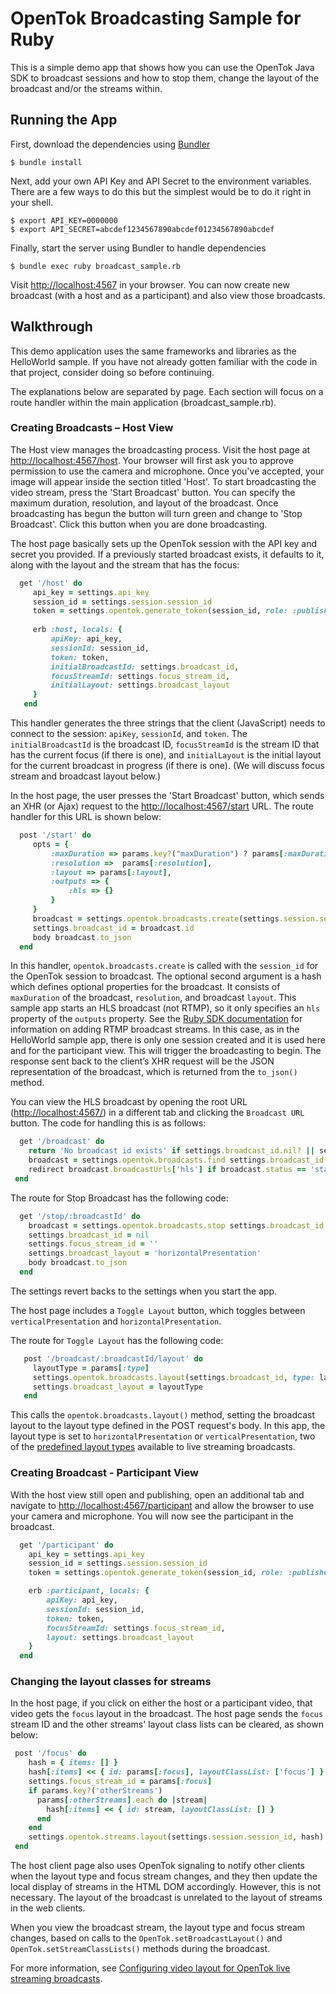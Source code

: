 # OpenTok Broadcasting Sample for Ruby

This is a simple demo app that shows how you can use the OpenTok Java SDK to broadcast 
sessions and how to stop them, change the layout of the broadcast and/or the streams within.

## Running the App

First, download the dependencies using [Bundler](http://bundler.io)

```
$ bundle install
```

Next, add your own API Key and API Secret to the environment variables. There are a few ways to do
this but the simplest would be to do it right in your shell.

```
$ export API_KEY=0000000
$ export API_SECRET=abcdef1234567890abcdef01234567890abcdef
```

Finally, start the server using Bundler to handle dependencies

```
$ bundle exec ruby broadcast_sample.rb
```

Visit <http://localhost:4567> in your browser. You can now create new broadcast (with  a host and
as a participant) and also view those broadcasts.

## Walkthrough

This demo application uses the same frameworks and libraries as the HelloWorld sample. If you have
not already gotten familiar with the code in that project, consider doing so before continuing.

The explanations below are separated by page. Each section will focus on a route handler within the
main application (broadcast_sample.rb).

### Creating Broadcasts – Host View

The Host view manages the broadcasting process. Visit the host page at <http://localhost:4567/host>.
Your browser will first ask you to approve permission to use the camera and microphone.
Once you've accepted, your image will appear inside the section titled 'Host'. To start broadcasting
the video stream, press the 'Start Broadcast' button. You can specify the maximum duration,
resolution, and layout of the broadcast. Once broadcasting has begun the button will turn
green and change to 'Stop Broadcast'. Click this button when you are done broadcasting.

The host page basically sets up the OpenTok session with the API key and secret you provided.
If a previously started broadcast exists, it defaults to it, along with the layout and the stream
that has the focus:

```ruby
  get '/host' do
     api_key = settings.api_key
     session_id = settings.session.session_id
     token = settings.opentok.generate_token(session_id, role: :publisher, initialLayoutClassList: ['focus'])
 
     erb :host, locals: {
         apiKey: api_key,
         sessionId: session_id,
         token: token,
         initialBroadcastId: settings.broadcast_id,
         focusStreamId: settings.focus_stream_id,
         initialLayout: settings.broadcast_layout
     }
   end
```

This handler generates the three strings that the client (JavaScript) needs to connect
to the session: `apiKey`, `sessionId`, and `token`. The `initialBroadcastId` is the broadcast ID,
`focusStreamId` is the stream ID that has the current focus (if there is one), and
`initialLayout` is the initial layout for the current broadcast in progress (if there is one).
(We will discuss focus stream and broadcast layout below.)

In the host page, the user presses the 'Start Broadcast' button, which sends an XHR (or Ajax)
request to the <http://localhost:4567/start> URL. The route handler for this URL is shown below:

```ruby
  post '/start' do
     opts = {
         :maxDuration => params.key?("maxDuration") ? params[:maxDuration] : 7200,
         :resolution =>  params[:resolution],
         :layout => params[:layout],
         :outputs => {
             :hls => {}
         }
     }
     broadcast = settings.opentok.broadcasts.create(settings.session.session_id, opts)
     settings.broadcast_id = broadcast.id
     body broadcast.to_json
  end
```

In this handler, `opentok.broadcasts.create` is called with the `session_id` for
the OpenTok session to broadcast. The optional second argument is a hash which defines
optional properties for the broadcast. It consists of `maxDuration` of the broadcast,
`resolution`, and broadcast `layout`. This sample app starts an HLS broadcast (not RTMP),
so it only specifies an `hls` property of the `outputs` property. See the
[Ruby SDK documentation](https://github.com/opentok/OpenTok-Ruby-SDK) for information
on adding RTMP broadcast streams. In this case, as in the HelloWorld sample app, there is
only one session created and it is used here and for the participant view.
This will trigger the broadcasting to begin. The response sent back to the client’s XHR request
will be the JSON representation of the broadcast, which is returned from the `to_json()` method. 

You can view the HLS broadcast by opening the root URL (<http://localhost:4567/>) in
a different tab and clicking the `Broadcast URL` button. The code for handling this is as follows:

```ruby
  get '/broadcast' do
    return 'No broadcast id exists' if settings.broadcast_id.nil? || settings.broadcast_id.empty?
    broadcast = settings.opentok.broadcasts.find settings.broadcast_id
    redirect broadcast.broadcastUrls['hls'] if broadcast.status == 'started'
 end
```

The route for Stop Broadcast has the following code:

```ruby
  get '/stop/:broadcastId' do
    broadcast = settings.opentok.broadcasts.stop settings.broadcast_id
    settings.broadcast_id = nil
    settings.focus_stream_id = ''
    settings.broadcast_layout = 'horizontalPresentation'
    body broadcast.to_json
  end
```

The settings revert backs to the settings when you start the app.

The host page includes a `Toggle Layout` button, which toggles between
`verticalPresentation` and `horizontalPresentation`.

The route for `Toggle Layout` has the following code:

```ruby
   post '/broadcast/:broadcastId/layout' do
     layoutType = params[:type]
     settings.opentok.broadcasts.layout(settings.broadcast_id, type: layoutType)
     settings.broadcast_layout = layoutType
   end
```

This calls the `opentok.broadcasts.layout()` method, setting the broadcast layout to
the layout type defined in the POST request's body. In this app, the layout type is
set to `horizontalPresentation` or `verticalPresentation`, two of the [predefined layout
types](https://tokbox.com/developer/guides/broadcast/live-streaming/#predefined-layout-types)
available to live streaming broadcasts.

### Creating Broadcast - Participant View

With the host view still open and publishing, open an additional tab and navigate to
<http://localhost:4567/participant> and allow the browser to use your camera and microphone.
You will now see the participant in the broadcast.

```ruby
  get '/participant' do
    api_key = settings.api_key
    session_id = settings.session.session_id
    token = settings.opentok.generate_token(session_id, role: :publisher)

    erb :participant, locals: {
        apiKey: api_key,
        sessionId: session_id,
        token: token,
        focusStreamId: settings.focus_stream_id,
        layout: settings.broadcast_layout
    }
  end
```

### Changing the layout classes for streams

In the host page, if you click on either the host or a participant video, that video gets
the `focus` layout in the broadcast. The host page sends the `focus` stream ID and
the other streams' layout class lists can be cleared, as shown below:

```ruby
 post '/focus' do
    hash = { items: [] }
    hash[:items] << { id: params[:focus], layoutClassList: ['focus'] }
    settings.focus_stream_id = params[:focus]
    if params.key?('otherStreams')
      params[:otherStreams].each do |stream|
        hash[:items] << { id: stream, layoutClassList: [] }
      end
    end
    settings.opentok.streams.layout(settings.session.session_id, hash)
 end
```

The host client page also uses OpenTok signaling to notify other clients when the layout type and
focus stream changes, and they then update the local display of streams in the HTML DOM accordingly.
However, this is not necessary. The layout of the broadcast is unrelated to the layout of
streams in the web clients.

When you view the broadcast stream, the layout type and focus stream changes, based on calls
to the `OpenTok.setBroadcastLayout()` and `OpenTok.setStreamClassLists()` methods during
the broadcast.

For more information, see [Configuring video layout for OpenTok live streaming
broadcasts](https://tokbox.com/developer/guides/broadcast/live-streaming/#configuring-video-layout-for-opentok-live-streaming-broadcasts).
